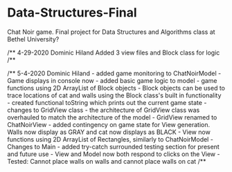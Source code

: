 # Data-Structures-Final
Chat Noir game. Final project for Data Structures and Algorithms class at Bethel University?

/** 4-29-2020 Dominic Hiland
    Added 3 view files and Block class for logic
/**


/** 5-4-2020 Dominic Hiland
    - added game monitoring to ChatNoirModel
        - Game displays in console now
    - added basic game logic to model
        - game functions using 2D ArrayList of Block objects
        - Block objects can be used to trace locations of cat and walls using the 
        Block class's built in functionality
        - created functional toString which prints out the current game state
    - changes to GridView class
        - the architecture of GridView class was overhauled to match the
        architecture of the model
        - GridView renamed to ChatNoirView
        - added contingency on game state for View generation. Walls now display as
        GRAY and cat now displays as BLACK
        - View now functions using 2D ArrayList of Rectangles, similarly to ChatNoirModel
    - Changes to Main
        - added try-catch surrounded testing section for present and future use
    - View and Model now both respond to clicks on the View
        - Tested: Cannot place walls on walls and cannot place walls on cat
/**
